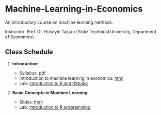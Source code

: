 # Machine-Learning-in-Economics

An introductory course on machine learning methods. 

Instructor: Prof. Dr. Hüseyin Taştan 
(Yıldız Technical University, Department of Economics)

## Class Schedule 

1. **Introduction**: 
    * Syllabus: [pdf](https://raw.githack.com/htastan/Machine-Learning-in-Economics/main/syllabus.pdf) 
    * Introduction to machine learning in economics: [html](https://raw.githack.com/htastan/Machine-Learning-in-Economics/main/Slides/Intro-to-ML-in-Econ.html) 
    * Lab: [Introduction to R and RStudio](https://raw.githack.com/htastan/Machine-Learning-in-Economics/main/Labs/Lab-01-Intro-to-R-and-RStudio-Part-1.html)

2. **Basic Concepts in Machine Learning** 
    * Slides: [html](https://raw.githack.com/htastan/Machine-Learning-in-Economics/main/Slides/Basic-concepts-in-ML.html) 
    * Lab: [Introduction to R programming](https://raw.githack.com/htastan/Machine-Learning-in-Economics/main/Labs/Lab-01-Intro-to-R-and-RStudio-Part-1.html)
    
